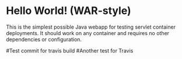 Hello World! (WAR-style)
===============

This is the simplest possible Java webapp for testing servlet container deployments.  It should work on any container and requires no other dependencies or configuration.

#Test commit for travis build
#Another test for Travis
